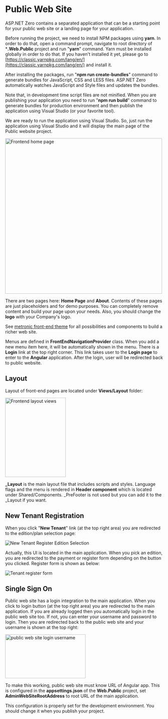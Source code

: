 # Public Web Site

ASP.NET Zero contains a separated application that can be a starting point for your public web site or a landing page for your application. 

Before running the project, we need to install NPM packages using **yarn**. In order to do that, open a command prompt, navigate to root directory of ***.Web.Public** project and run "**yarn**" command. Yarn must be installed globally in order to do that. If you haven't installed it yet, please go to [https://classic.yarnpkg.com/lang/en/](https://classic.yarnpkg.com/lang/en/) and install it.

After installing the packages, run "**npm run create-bundles**" command to generate bundles for JavaScript, CSS and LESS files. ASP.NET Zero automatically watches JavaScript and Style files and updates the bundles. 

Note that, in development time script files are not minified. When you are publishing your application you need to run "**npm run build**" command to generate bundles for production environment and then publish the application using Visual Studio (or your favorite tool).

We are ready to run the application using Visual Studio. So, just run the application using Visual Studio and it will display the main page of the Public website project.

<img src="images/frontend-homepage.jpg" alt="Frontend home page" class="img-thumbnail" width="500" height="496" />

There are two pages here: **Home Page** and **About**. Contents of these pages are just placeholders and for demo purposes. You can completely remove content and build your page upon your needs. Also, you should change the **logo** with your Company's logo.

See [metronic front-end theme](http://keenthemes.com/free-bootstrap-templates/multi-purpose-corporate-frontend-themefreebie-corporate-frontend-theme/) for all possibilities and components to build a richer web site.

Menus are defined in **FrontEndNavigationProvider** class. When you add a new menu item here, it will be automatically shown in the menu. There is a **Login** link at the top right corner. This link takes user to the **Login page** to enter to the **Angular** application. After the login, user will be redirected back to public website.

## Layout

Layout of front-end pages are located under **Views/Layout** folder:

<img src="images/frontend-layout-views-core.png" alt="Frontend layout views" class="img-thumbnail" width="193" height="253" />

**\_Layout** is the main layout file that includes scripts and styles. Language flags and the menu is rendered in **Header component** which is located under Shared/Components. \_PreFooter is not used but you can add
it to the \_Layout if you want.

## New Tenant Registration

When you click "**New Tenant**" link (at the top right area) you are redirected to the edition/plan selection page:

<img src="images/new-tenant-select-edition-2.png" alt="New Tenant Register Edition Selection" class="img-thumbnail" />

Actually, this UI is located in the main application. When you pick an edition, you are redirected to the payment or register form depending on the button you clicked. Register form is shown as below:

<img src="images/tenant-signup-v3.png" alt="Tenant register form" class="img-thumbnail" />

## Single Sign On

Public web site has a login integration to the main application. When you click to login button (at the top right area) you are redirected to the main application. If you are already logged then you automatically
login in the public web site too. If not, you can enter your username and password to login. Then you are redirected back to the public web site and your username is shown at the top right:

<img src="images/public-web-site-login-username.png" alt="public web site login username" class="img-thumbnail" width="256" height="140" />

To make this working, public web site must know URL of Angular app. This is configured in the **appsettings.json** of the **Web.Public** project, set **AdminWebSiteRootAddress** to root URL of the main application.

This configuration is properly set for the development environment. You should change it when you publish your project.